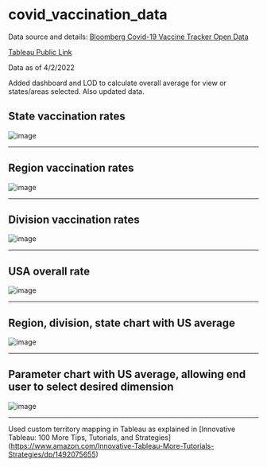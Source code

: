 # covid_vaccination_data

Data source and details:  [Bloomberg Covid-19 Vaccine Tracker Open Data](https://github.com/BloombergGraphics/covid-vaccine-tracker-data)

[Tableau Public Link](https://public.tableau.com/app/profile/josh.stephens6499/viz/covid_vaccination_rates/CovidVaccinationRates?publish=yes)

Data as of 4/2/2022

Added dashboard and LOD to calculate overall average for view or states/areas selected.  Also updated data.

## State vaccination rates

![image](https://user-images.githubusercontent.com/82730954/155883553-18d44a8d-a5a0-48f6-b09f-f87c68f43e81.png)

<hr>

## Region vaccination rates

![image](https://user-images.githubusercontent.com/82730954/155883547-c5c61c5c-cc33-44a9-b0f5-01868d774d20.png)

<hr>

## Division vaccination rates

![image](https://user-images.githubusercontent.com/82730954/155883477-f448c992-f1e5-4151-994f-d5ee8657b04a.png)

<hr>

## USA overall rate

![image](https://user-images.githubusercontent.com/82730954/155883568-2f2a44e1-e0b8-4a9b-a9b2-71d2710e98f4.png)

<hr>

## Region, division, state chart with US average

![image](https://user-images.githubusercontent.com/82730954/155883471-ac297115-86ed-4291-82ff-21bbfbb20d9d.png)

<hr>

## Parameter chart with US average, allowing end user to select desired dimension

![image](https://user-images.githubusercontent.com/82730954/155883518-e5b1ec4c-0a43-467d-88e3-c3adb729bab9.png)

<hr>

Used custom territory mapping in Tableau as explained in [Innovative Tableau: 100 More Tips, Tutorials, and Strategies] (https://www.amazon.com/Innovative-Tableau-More-Tutorials-Strategies/dp/1492075655)
